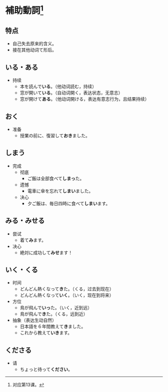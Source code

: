 # 補助動詞[^title]

## 特点
- 自己失去原来的含义。
- 接在其他动词て形后。

## いる・ある
- 持续
  - 本を読んで**いる**。（他动词読む，持续）
  - 窓が開いて**いる**。（自动词開く，表达状态，无意志）
  - 窓が開けて**ある**。（他动词開ける，表达有意志行为，且结果持续）
## おく
- 准备
  - 授業の前に、復習して**おき**ました。
## しまう
- 完成
  - 彻底
    - ご飯は全部食べて**しまっ**た。
  - 遗憾
    - 電車に傘を忘れて**しまい**ました。
  - 决心
    - 夕ご飯は、毎日四時に食べて**しまい**ます。
## みる・みせる
- 尝试
  - 着て**み**ます。
- 决心
  - 絶対に成功して**みせ**ます！
## いく・くる
- 时间
  - どんどん熱くなって**き**た。（くる，过去到现在）
  - どんどん熱くなって**いく**。（いく，现在到将来）
- 方位
  - 鳥が飛んで**いっ**た。（いく，近到远）
  - 鳥が飛んで**き**た。（くる，远到近）
- 抽象（表达生动自然）
  - 日本語を６年間教えて**き**ました。
  - これから教えて**いき**ます。
## くださる
- 请
  - ちょっと待って**ください**。

[^title]: 对应第13课。
